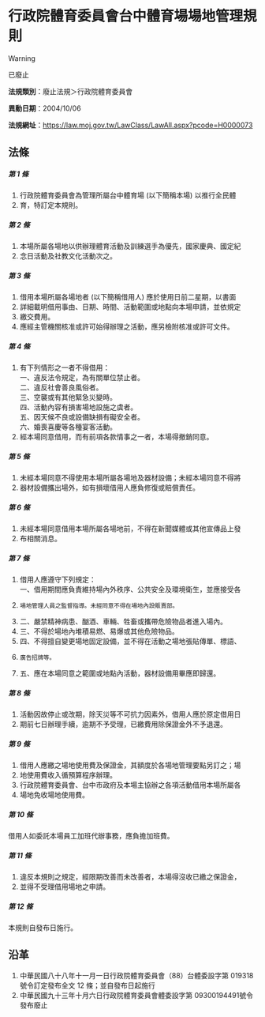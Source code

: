 # 行政院體育委員會台中體育場場地管理規則
> [!WARNING]
> 已廢止

**法規類別**：廢止法規＞行政院體育委員會

**異動日期**：2004/10/06  

**法規網址**：https://law.moj.gov.tw/LawClass/LawAll.aspx?pcode=H0000073



## 法條
##### 第 1 條
1. 行政院體育委員會為管理所屬台中體育場 (以下簡稱本場) 以推行全民體
1. 育，特訂定本規則。

##### 第 2 條
1. 本場所屬各場地以供辦理體育活動及訓練選手為優先，國家慶典、國定紀
1. 念日活動及社教文化活動次之。

##### 第 3 條
1. 借用本場所屬各場地者 (以下簡稱借用人) 應於使用日前二星期，以書面
1. 詳細載明借用事由、日期、時間、活動範圍或地點向本場申請，並依規定
1. 繳交費用。
1. 應經主管機關核准或許可始得辦理之活動，應另檢附核准或許可文件。

##### 第 4 條
1. 有下列情形之一者不得借用：  
一、違反法令規定，為有關單位禁止者。  
二、違反社會善良風俗者。  
三、空襲或有其他緊急災變時。  
四、活動內容有損害場地設施之虞者。  
五、因天候不良或設備缺損有礙安全者。  
六、婚喪喜慶等各種宴客活動。
1. 經本場同意借用，而有前項各款情事之一者，本場得撤銷同意。

##### 第 5 條
1. 未經本場同意不得使用本場所屬各場地及器材設備；未經本場同意不得將
1. 器材設備攜出場外，如有損壞借用人應負修復或賠償責任。

##### 第 6 條
1. 未經本場同意借用本場所屬各場地前，不得在新聞媒體或其他宣傳品上發
1. 布相關消息。

##### 第 7 條
1. 借用人應遵守下列規定：  
一、借用期間應負責維持場內外秩序、公共安全及環境衛生，並應接受各
1.     場地管理人員之監督指導。未經同意不得在場地內設販賣部。
1. 二、嚴禁精神病患、酗酒、車輛、牲畜或攜帶危險物品者進入場內。
1. 三、不得於場地內堆積易燃、易爆或其他危險物品。
1. 四、不得擅自變更場地固定設備，並不得在活動之場地張貼傳單、標語、
1.     廣告招牌等。
1. 五、應在本場同意之範圍或地點內活動，器材設備用畢應即歸還。

##### 第 8 條
1. 活動因故停止或改期，除天災等不可抗力因素外，借用人應於原定借用日
1. 期前七日辦理手續，逾期不予受理，已繳費用除保證金外不予退還。

##### 第 9 條
1. 借用人應繳之場地使用費及保證金，其額度於各場地管理要點另訂之；場
1. 地使用費收入循預算程序辦理。
1. 行政院體育委員會、台中市政府及本場主協辦之各項活動借用本場所屬各
1. 場地免收場地使用費。

##### 第 10 條
借用人如委託本場員工加班代辦事務，應負擔加班費。

##### 第 11 條
1. 違反本規則之規定，經限期改善而未改善者，本場得沒收已繳之保證金，
1. 並得不受理借用場地之申請。

##### 第 12 條
本規則自發布日施行。

## 沿革
1. 中華民國八十八年十一月一日行政院體育委員會（88）台體委設字第 019318 號令訂定發布全文 12 條；並自發布日起施行
1. 中華民國九十三年十月六日行政院體育委員會體委設字第 09300194491號令發布廢止
